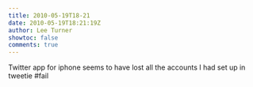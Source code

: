 ```yaml
---
title: 2010-05-19T18-21
date: 2010-05-19T18:21:19Z
author: Lee Turner
showtoc: false
comments: true
---
```


Twitter app for iphone seems to have lost all the accounts I had set up in tweetie #fail

